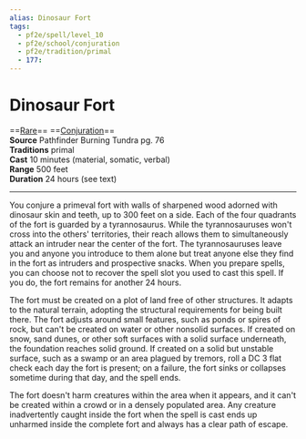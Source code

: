 ```yaml
---
alias: Dinosaur Fort
tags:
  - pf2e/spell/level_10
  - pf2e/school/conjuration
  - pf2e/tradition/primal
  - 177:
---
```


# Dinosaur Fort

==[Rare](../../../Traits/Rare.md)== ==[Conjuration](../../../Traits/Conjuration.md)==  
__Source__ Pathfinder Burning Tundra pg. 76  
**Traditions** primal  
**Cast** 10 minutes (material, somatic, verbal)  
**Range** 500 feet  
**Duration** 24 hours (see text)

---

You conjure a primeval fort with walls of sharpened wood adorned with dinosaur skin and teeth, up to 300 feet on a side. Each of the four quadrants of the fort is guarded by a tyrannosaurus. While the tyrannosauruses won't cross into the others' territories, their reach allows them to simultaneously attack an intruder near the center of the fort. The tyrannosauruses leave you and anyone you introduce to them alone but treat anyone else they find in the fort as intruders and prospective snacks. When you prepare spells, you can choose not to recover the spell slot you used to cast this spell. If you do, the fort remains for another 24 hours.

The fort must be created on a plot of land free of other structures. It adapts to the natural terrain, adopting the structural requirements for being built there. The fort adjusts around small features, such as ponds or spires of rock, but can't be created on water or other nonsolid surfaces. If created on snow, sand dunes, or other soft surfaces with a solid surface underneath, the foundation reaches solid ground. If created on a solid but unstable surface, such as a swamp or an area plagued by tremors, roll a DC 3 flat check each day the fort is present; on a failure, the fort sinks or collapses sometime during that day, and the spell ends.

The fort doesn't harm creatures within the area when it appears, and it can't be created within a crowd or in a densely populated area. Any creature inadvertently caught inside the fort when the spell is cast ends up unharmed inside the complete fort and always has a clear path of escape.
